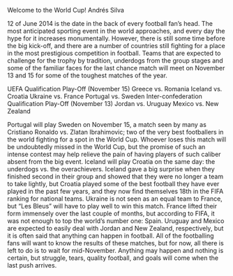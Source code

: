 Welcome to the World Cup!
Andrés Silva

12 of June 2014 is the date in the back of every football fan’s head. The most anticipated sporting event in the world approaches, and every day the hype for it increases monumentally. However, there is still some time before the big kick-off, and there are a number of countries still fighting for a place in the most prestigious competition in football. Teams that are expected to challenge for the trophy by tradition, underdogs from the group stages and some of the familiar faces for the last chance match will meet on November 13 and 15 for some of the toughest matches of the year.

UEFA Qualification Play-Off     (November 15)
Greece     vs.    Romania
Iceland     vs.    Croatia
Ukraine     vs.    France
Portugal    vs.    Sweden
Inter-confederation Qualification Play-Off     (November 13)
Jordan    vs.    Uruguay
Mexico    vs.    New Zealand

Portugal will play Sweden on November 15, a match seen by many as Cristiano Ronaldo vs. Zlatan Ibrahimovic; two of the very best footballers in the world fighting for a spot in the World Cup. Whoever loses this match will be undoubtedly missed in the World Cup, but the promise of such an intense contest may help relieve the pain of having players of such caliber absent from the big event.
Iceland will play Croatia on the same day: the underdogs vs. the overachievers. Iceland gave a big surprise when they finished second in their group and showed that they were no longer a team to take lightly, but Croatia played some of the best football they have ever played in the past few years, and they now find themselves 18th in the FIFA ranking for national teams.
Ukraine is not seen as an equal team to France, but “Les Bleus” will have to play well to win this match. France lifted their form immensely over the last couple of months, but according to FIFA, it was not enough to top the world’s number one: Spain.
Uruguay and Mexico are expected to easily deal with Jordan and New Zealand, respectively, but it is often said that anything can happen in football.
All of the footballing fans will want to know the results of these matches, but for now, all there is left to do is to wait for mid-November. Anything may happen and nothing is certain, but struggle, tears, quality football, and goals will come when the last push arrives.
